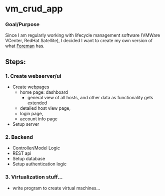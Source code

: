 # vm_crud_app
### Goal/Purpose
Since I am regularly working with lifecycle management software (VMWare VCenter, RedHat Satellite), I decided I want to create my own version of what [Foreman](https://theforeman.org/) has.  

## Steps:
### 1. Create webserver/ui
- Create webpages
    - home page: dashboard 
        - general view of all hosts, and other data as functionality gets extended
    - detailed host view page, 
    - login page, 
    - account info page
- Setup server
### 2. Backend
- Controller/Model Logic
- REST api
- Setup database
- Setup authentication logic
### 3. Virtualization stuff...
- write program to create virtual machines...  



